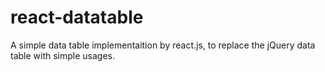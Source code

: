 # react-datatable
A simple data table implementaition by react.js, to replace the jQuery data table with simple usages.
